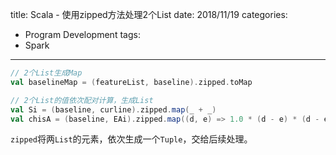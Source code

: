 title: Scala - 使用zipped方法处理2个List
date: 2018/11/19
categories:
- Program Development
tags:
- Spark
---


```scala
// 2个List生成Map
val baselineMap = (featureList, baseline).zipped.toMap

// 2个List的值依次配对计算，生成List
val Si = (baseline, curline).zipped.map(_ + _)
val chisA = (baseline, EAi).zipped.map((d, e) => 1.0 * (d - e) * (d - e) / e)
```

`zipped`将两`List`的元素，依次生成一个`Tuple`，交给后续处理。

